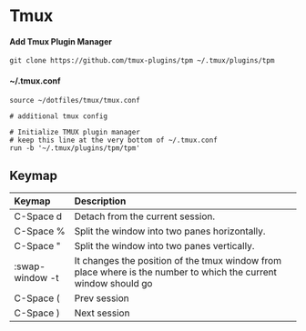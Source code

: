 # Tmux

#### Add Tmux Plugin Manager

    git clone https://github.com/tmux-plugins/tpm ~/.tmux/plugins/tpm

#### ~/.tmux.conf

    source ~/dotfiles/tmux/tmux.conf

    # additional tmux config

    # Initialize TMUX plugin manager
    # keep this line at the very bottom of ~/.tmux.conf
    run -b '~/.tmux/plugins/tpm/tpm'


## Keymap

| Keymap              | Description                                                                                                         |
| :---                | :---                                                                                                                |
| C-Space d           | Detach from the current session.                                                                                    |
| C-Space %           | Split the window into two panes horizontally.                                                                       |
| C-Space "           | Split the window into two panes vertically.                                                                         |
| :swap-window -t <n> | It changes the position of the tmux window from place where <n> is the number to which the current window should go |
| C-Space (           | Prev session                                                                                                        |
| C-Space )           | Next session                                                                                                        |
